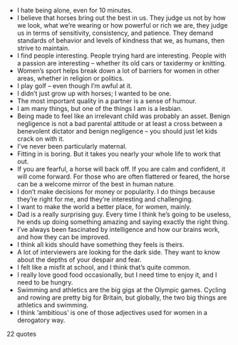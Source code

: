  - I hate being alone, even for 10 minutes.
 - I believe that horses bring out the best in us. They judge us not by how we look, what we’re wearing or how powerful or rich we are, they judge us in terms of sensitivity, consistency, and patience. They demand standards of behavior and levels of kindness that we, as humans, then strive to maintain.
 - I find people interesting. People trying hard are interesting. People with a passion are interesting – whether its old cars or taxidermy or knitting.
 - Women’s sport helps break down a lot of barriers for women in other areas, whether in religion or politics.
 - I play golf – even though I’m awful at it.
 - I didn’t just grow up with horses; I wanted to be one.
 - The most important quality in a partner is a sense of humour.
 - I am many things, but one of the things I am is a lesbian.
 - Being made to feel like an irrelevant child was probably an asset. Benign negligence is not a bad parental attitude or at least a cross between a benevolent dictator and benign negligence – you should just let kids crack on with it.
 - I’ve never been particularly maternal.
 - Fitting in is boring. But it takes you nearly your whole life to work that out.
 - If you are fearful, a horse will back off. If you are calm and confident, it will come forward. For those who are often flattered or feared, the horse can be a welcome mirror of the best in human nature.
 - I don’t make decisions for money or popularity. I do things because they’re right for me, and they’re interesting and challenging.
 - I want to make the world a better place, for women, mainly.
 - Dad is a really surprising guy. Every time I think he’s going to be useless, he ends up doing something amazing and saying exactly the right thing.
 - I’ve always been fascinated by intelligence and how our brains work, and how they can be improved.
 - I think all kids should have something they feels is theirs.
 - A lot of interviewers are looking for the dark side. They want to know about the depths of your despair and fear.
 - I felt like a misfit at school, and I think that’s quite common.
 - I really love good food occasionally, but I need time to enjoy it, and I need to be hungry.
 - Swimming and athletics are the big gigs at the Olympic games. Cycling and rowing are pretty big for Britain, but globally, the two big things are athletics and swimming.
 - I think ‘ambitious’ is one of those adjectives used for women in a derogatory way.

22 quotes